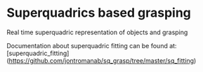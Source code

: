 
# Superquadrics based grasping

Real time superquadric representation of objects and grasping


Documentation about superquadric fitting can be found at: [superquadric_fitting] (https://github.com/jontromanab/sq_grasp/tree/master/sq_fitting)





